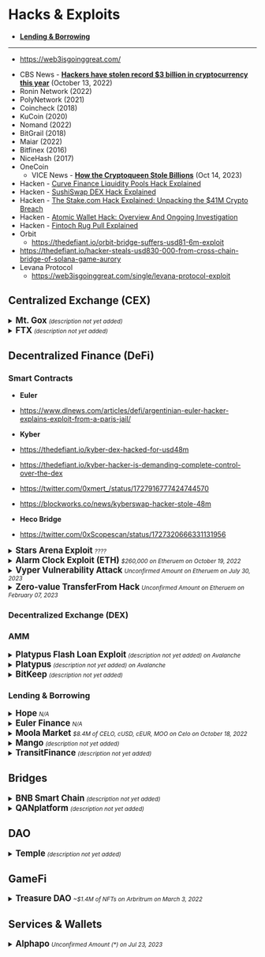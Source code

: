 # Hacks & Exploits

 - [**Lending & Borrowing**](#Lending-amp-Borrowing)
 
  ---
  - https://web3isgoinggreat.com/
  * CBS News - [**Hackers have stolen record $3 billion in cryptocurrency this year**](https://www.cbsnews.com/news/cryptocurrency-theft-hacker-chainalysis-blockchain-crime/) (October 13, 2022)
  * Ronin Network (2022)
  * PolyNetwork (2021)
  * Coincheck (2018)
  * KuCoin (2020)
  * Nomand (2022)
  * BitGrail (2018)
  * Maiar (2022)
  * Bitfinex (2016)
  * NiceHash (2017)
  * OneCoin
    - VICE News - [**How the Cryptoqueen Stole Billions**](https://www.youtube.com/watch?v=ZoklPHEjXl4)  (Oct 14, 2023)
  * Hacken - [Curve Finance Liquidity Pools Hack Explained](https://hacken.io/discover/curve-finance-liquidity-pools-hack-explained/)
  * Hacken - [SushiSwap DEX Hack Explained](https://hacken.io/discover/sushi-hack-explained/)
  * Hacken - [The Stake.com Hack Explained: Unpacking the $41M Crypto Breach](https://hacken.io/discover/stake-com-hack-sep-2023/)
  * Hacken - [Atomic Wallet Hack: Overview And Ongoing Investigation](https://hacken.io/discover/atomic-wallet-hack/)
  * Hacken - [Fintoch Rug Pull Explained](https://hacken.io/discover/fintoch-scam-explained/)
  * Orbit
    *  https://thedefiant.io/orbit-bridge-suffers-usd81-6m-exploit
  * https://thedefiant.io/hacker-steals-usd830-000-from-cross-chain-bridge-of-solana-game-aurory
  * Levana Protocol
    - https://web3isgoinggreat.com/single/levana-protocol-exploit

## Centralized Exchange (CEX)

<details>
    
  <summary>
    <big><b>Mt. Gox</b></big>
    <small><i>(description not yet added)</i></small>
  </summary>

  * Unchained - [**Mt. Gox Creditors Can Now Select a Repayment Method for Lost Funds**](https://unchainedpodcast.com/mt-gox-creditors-can-now-select-a-repayment-method-for-lost-funds/) (October 10, 2022)
    
</details>

<details>
    
  <summary>
    <big><b>FTX</b></big>
    <small><i>(description not yet added)</i></small>
  </summary>

  * Unchained - [**FTX Drainer Moves $29.3M Through Ren Bitcoin Bridge**](https://unchainedpodcast.com/ftx-drainer-moves-29-3m-through-ren-bitcoin-bridge/) (November 21, 2022)
    
</details>
  

## Decentralized Finance (DeFi) 

### Smart Contracts

- **Euler**
 - https://www.dlnews.com/articles/defi/argentinian-euler-hacker-explains-exploit-from-a-paris-jail/

- **Kyber**
 - https://thedefiant.io/kyber-dex-hacked-for-usd48m
 - https://thedefiant.io/kyber-hacker-is-demanding-complete-control-over-the-dex
 - https://twitter.com/0xmert_/status/1727916777424744570
 - https://blockworks.co/news/kyberswap-hacker-stole-48m

- **Heco Bridge**
 - https://twitter.com/0xScopescan/status/1727320666331131956
<details>
  <summary>
    <big><b>Stars Arena Exploit</b></big>
    <small><i>????</i></small>
  </summary>
 
  * The Defiant - [**Avalanche-Based App Stars Arena Loses $3M in Smart Contract Exploit**](https://thedefiant.io/stars-arena-exploit)  (October 07, 2023)
</details>

<details>
  <summary>
    <big><b>Alarm Clock Exploit (ETH)</b></big>
    <small><i>$260,000 on Etheruem on October 19, 2022</i></small>
  </summary>
 
  * Unchained - [**$260,000 Gas Fees Stolen in Ethereum Alarm Clock Exploit**](https://unchainedpodcast.com/260000-gas-fees-stolen-in-ethereum-alarm-clock-exploit/)
</details>

<details>
  <summary>
    <big><b>Vyper Vulnerability Attack</b></big>
    <small><i>Unconfirmed Amount on Etheruem on July 30, 2023</i></small>
  </summary>

  * Unchained - [**What Does the Curve Crisis Say About DeFi**](https://www.youtube.com/watch?v=L-PcKULfKVc) (Aug 4, 2023)
  * Empire (Blockworks) - [**Curve Hack Explained**](https://www.youtube.com/watch?v=yA1BtxLWZc8) (Aug 4, 2023)
  * Unchained - [**The Chopping Block: Who’s to Blame for the Curve Hack**](https://www.youtube.com/watch?v=_O3hOg93LBE) (Aug 3, 2023)
  * Bankless - [**Will DeFi Survive The Curve Meltdown**](https://www.youtube.com/watch?v=I1bVLQdUkMw) (Aug 2, 2023)
  * https://cryptoslate.com/curve-finance-offers-hacker-10-bounty-agrees-not-to-seek-legal-assistance-if-offer-is-taken-up/
  * https://thedefiant.io/defi-lenders-spooked-by-curve-exploit
  * https://cointelegraph.com/news/curve-crvusd-depegs-market-reacts-shock-events
  * https://cointelegraph.com/news/curve-aave-chan-founder-proposes-buying-2-m-crv-from-curve-founder
  * https://thedefiant.io/crypto-lenders-weigh-options-to-deal-with-crv-leverage
  * https://thedefiant.io/curve-founder-continues-to-offload-crv-in-otc-deals
  * https://decrypt.co/151336/curve-finance-chaos-is-110-million-gut-check-defi
  * https://decrypt.co/151273/defi-teams-issue-stark-warning-curve-finance-hacker
  * https://cryptoslate.com/curve-crv-token-jumps-6-after-exploiter-begins-to-return-part-of-stolen-funds/
  * https://cointelegraph.com/news/curve-finance-opens-bounty-after-exploiter-deadline-expires
  * https://cointelegraph.com/news/alchemix-reports-return-of-all-stolen-funds-from-curve-pools
  * https://cointelegraph.com/news/jpeg-d-confirms-return-of-eth-from-curve-hacker
  * https://cointelegraph.com/news/curve-vyper-exploit-whole-story-so-far
  * https://cointelegraph.com/news/curve-hack-mev-bot-behind-61m-heist-begins-returning-funds
  * https://cointelegraph.com/news/curve-emergency-dao-terminates-rewards-for-hack-related-pools
  * https://decrypt.co/151090/defi-blue-chip-tokens-hit-with-bearish-week-amid-curve-finance-hack
  * https://cointelegraph.com/news/vyper-vulnerability-exposes-defi-ecosystem-stress-tests
  * https://cointelegraph.com/news/vyper-copycat-exploit-on-bsc-bnb-smart-chain-curve
  * https://twitter.com/CurveFinance/status/1685693202722848768
  * https://twitter.com/Delphi_Digital/status/1686187959303708672
  * https://cryptoslate.com/tron-partners-with-turbulent-curve-finance-to-launch-stusdt-pool-amid-market-chaos/
  * https://cointelegraph.com/news/white-hat-returns-5-million-curve-finance-hack
  * https://cointelegraph.com/news/curve-finance-founder-100-million-debt-could-trigger-defi-implosion
  * https://cryptoslate.com/total-value-locked-across-defi-protocols-down-more-than-3b-since-curve-finance-attack/
  * https://cointelegraph.com/news/curve-founder-michael-egorov-crv-loan-counterparties
  * https://cointelegraph.com/news/curve-liquidation-risk-poses-systemic-threat-to-defi-even-as-founder-scurries-to-repay-loans
  * https://cointelegraph.com/news/ethereum-million-dollar-mev-block-reward-amid-curve-finance-exploit
</details>

<details>
  <summary>
    <big><b>Zero-value TransferFrom Hack</b></big>
    <small><i>Unconfirmed Amount on Etheruem on February 07, 2023</i></small>
  </summary>

  * https://cointelegraph.com/news/scammers-are-targeting-crypto-users-with-new-zero-value-transferfrom-trick
  * https://cointelegraph.com/news/zero-transfer-scammer-steals-20-million-usdt
</details>



### Decentralized Exchange (DEX)
### AMM

<details>
  <summary>
    <big><b>Platypus Flash Loan Exploit</b></big>
    <small><i>(description not yet added) on Avalanche</i></small>
  </summary>

  * Rekt - [**Platypus Finance - REKT 2**](https://rekt.news/platypus-rekt2/)  (October 13, 2023)
  * CoinTelegraph - [**Platypus DeFi loses $2.2M in another flash loan exploit**](https://cointelegraph.com/news/platypus-flash-loan-exploit-defi)  (Oct 12, 2023)
  * Platypus (Twitter @Platypusdefi) - [**Community Announcement**](https://twitter.com/Platypusdefi/status/1712513974124818589/)  (Oct 12, 2023)
  * Blockworks - [**DeFi protocol Platypus suffers second flash loan attack in 9 months**](https://blockworks.co/news/platypus-suffers-flash-loan-attack)
</details>

<details>
  <summary>
    <big><b>Platypus</b></big>
    <small><i>(description not yet added) on Avalanche</i></small>
  </summary>

  * CoinTelegraph - [**French Police Arrest 2 People in Connection to Platypus Attack**](https://cointelegraph.com/news/french-police-arrest-2-people-in-connection-to-platypus-attack)
</details>

<details>
  <summary>
    <big><b>BitKeep</b></big>
    <small><i>(description not yet added)</i></small>
  </summary>

  * Decrypt - [**BitKeep Hacker Moves $1M in Binance Coin Through Tornado Cash**](https://decrypt.co/112305/bitkeep-hacker-moves-1m-binance-coin-through-tornado-cash) (October 18, 2022)
</details>

### Lending & Borrowing

 

<details>
  <summary>
    <big><b>Hope</b></big>
    <small><i>N/A</i></small>
  </summary>

  * The Defiant - [**Hope Lend DeFi Platform Loses 526 ETH in Hack**](https://thedefiant.io/hope-lend-defi-platform-loses-526-eth-in-hack)
</details>

<details>
  <summary>
    <big><b>Euler Finance</b></big>
    <small><i>N/A</i></small>
  </summary>

  * Chainalysis - [**$197 Million Stolen: Euler Finance Flash Loan Attack Explained (UPDATED 4/6/23)**](https://www.chainalysis.com/blog/euler-finance-flash-loan-attack/)
  * Decrypt - [**Euler Finance Exploiter Returns All ‘Recoverable Funds’ From $200M Hack**](https://decrypt.co/125373/euler-finance-exploiter-returns-recoverable-funds-200m-hack)
</details>


<details>
  <summary>
    <big><b>Moola Market</b></big>
    <small><i>$8.4M of CELO, cUSD, cEUR, MOO on Celo on October 18, 2022</i></small>
  </summary>

  * Unchained - [**Hacker Steals $8.4M from DeFi Protocol Moola Market**](https://unchainedpodcast.com/hacker-steals-8-4m-from-defi-protocol-moola-market/)

</details>

<details>
    
  <summary>
    <big><b>Mango</b></big>
    <small><i>(description not yet added)</i></small>
  </summary>

  * CoinDesk - [**DeFi Exchange Mango Markets Will Soon Start Refunding Users for $114M Exploit**](https://www.coindesk.com/business/2022/10/20/mango-markets-will-start-returning-stolen-funds-from-114-exploit/) (October 20, 2022)
  * The Block - [**Mango Markets attacker puts forward proposal that would pay them $70 million bounty**](https://www.theblock.co/post/176468/mango-markets-attacker-puts-forward-proposal-that-would-pay-them-70-million-bounty) (October 12, 2022)
  * Fortune - [**Decentralized Solana-based trading platform Mango reportedly hit by $100 million exploit**](https://fortune.com/crypto/2022/10/11/mango-markets-trading-platform-on-solana-seemingly-hit-by-exploit/) (October 12, 2022)
    
</details>

<details>
    
  <summary>
    <big><b>TransitFinance</b></big>
    <small><i>(description not yet added)</i></small>
  </summary>

  * The Defiant - [**Hacker Pockets $677,000 and Free Pass to Settle TransitFinance Exploit**](https://thedefiant.io/hacker-pockets-677000-and-free-pass-to-settle-transitfinance-exploit) (October 11, 2022)
    
</details>

## Bridges

<details>
    
  <summary>
    <big><b>BNB Smart Chain</b></big>
    <small><i>(description not yet added)</i></small>
  </summary>

  * Unchained - [**BNB Smart Chain Plans Hard Fork In Response to $100M Exploit**](https://unchainedpodcast.com/bnb-smart-chain-plans-hard-fork-in-response-to-100m-exploit/) (October 12, 2022)
  * REKT - [**BNB Bridge**](https://rekt.news/bnb-bridge-rekt/) (October 7, 2022)

    
</details>


<details>
    
  <summary>
    <big><b>QANplatform</b></big>
    <small><i>(description not yet added)</i></small>
  </summary>

  * Decrypt - [**'Quantum-Resistant' Blockchain QANplatform Suffers Bridge Hack for Over $1 Million**](https://decrypt.co/111633/quantum-resistant-blockchain-qanplatform-suffers-bridge-hack-1-million) (October 11, 2022)
    
</details>

## DAO

<details>
    
  <summary>
    <big><b>Temple</b></big>
    <small><i>(description not yet added)</i></small>
  </summary>

  * CoinDesk - [**DeFi Protocol Temple DAO Struck by $2.3M Exploit**](https://www.coindesk.com/business/2022/10/11/defi-protocol-temple-dao-struck-by-23m-exploit/) (October 11, 2022)
  * Cryptoslate - [**Temple DAO hacked for over $2.3M**](https://cryptoslate.com/temple-dao-hacked-for-over-2-3m/) (October 11, 2022)

    
</details>

## GameFi

<details>
    
  <summary>
    <big><b>Treasure DAO</b></big>
    <small><i>~$1.4M of NFTs on Arbritrum on March 3, 2022</i></small>
  </summary>

  * REKT - [**Treasure DAO - REKT**](https://rekt.news/treasure-dao-rekt/) (March 03, 2022)
    
</details>

## Services & Wallets

<details>
    
  <summary>
    <big><b>Alphapo</b></big>
    <small><i>Unconfirmed Amount (*) on Jul 23, 2023</i></small>
  </summary>

  * https://twitter.com/zachxbt/status/1682941291825627137?s=20
  * https://decrypt.co/150282/north-korean-hacker-cell-lazarus-allegedly-behind-60m-alphapo-hack
  * https://cointelegraph.com/news/alphapo-payment-provider-hack-estimated-over-60m-on-chain-sleuth
  * https://www.theblock.co/post/241266/alphapos-hack-now-estimated-at-60-million-zachxbt
  * https://www.bleepingcomputer.com/news/security/lazarus-hackers-linked-to-60-million-alphapo-cryptocurrency-heist/
    
</details>
